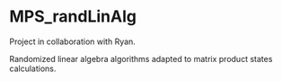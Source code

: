 MPS_randLinAlg
==============

Project in collaboration with Ryan.

Randomized linear algebra algorithms adapted to matrix product states calculations.
